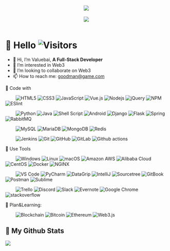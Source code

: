 
  
<!-- 动态打字效果 -->
<h1 align="center">
  <a href="https://readme-typing-svg.herokuapp.com">
    <img src="https://readme-typing-svg.herokuapp.com?font=Fira+Code&size=30&pause=1000&center=true&vCenter=true&width=800&lines=Hello%2C+World%EF%BC%81;Nice+to+see+you%EF%BC%8C%E7%9C%8B%E5%88%B0%E4%BD%A0%E6%88%91%E5%A5%BD%E5%BC%80%E5%BF%83%E3%80%82;%E5%A4%A9%E9%9D%92%E8%89%B2%E7%AD%89%E7%83%9F%E9%9B%A8%EF%BC%8C%E7%BB%88%E4%BA%8E%E7%AD%89%E5%88%B0%E4%BD%A0%E3%80%82;%E6%84%BF%E4%B8%96%E9%97%B4%E7%9A%84%E7%BE%8E%E5%A5%BD%EF%BC%8C%E4%B8%8E%E4%BD%A0%E7%8E%AF%E7%8E%AF%E7%9B%B8%E6%89%A3%E3%80%82;%E6%84%BF%E4%BD%A0%E5%A4%A9%E9%BB%91%E6%9C%89%E7%81%AF%EF%BC%8C%E4%B8%8B%E9%9B%A8%E6%9C%89%E4%BC%9E%E3%80%82;%E6%84%BF%E4%BD%A0%E5%9C%A8%E5%B2%81%E6%9C%88%E7%9A%84%E9%95%BF%E6%B2%B3%E9%87%8C%EF%BC%8C%E8%A2%AB%E6%B8%A9%E6%9F%94%E4%BB%A5%E5%BE%85%E3%80%82;Believe+in+yourself+%E7%9B%B8%E4%BF%A1%E4%BD%A0%E8%87%AA%E5%B7%B1!;If+you+don't+believe+it+or+don't+get+it%2C+;I+don't+have+the+time+to+try+to+convince+you">
  </a>
</h1>

<!-- 敲代码的图片 -->
<div align="center" ><img order-radius="100px" src="https://cdn.jsdelivr.net/gh/sun0225SUN/photos/images/202108300019556.gif"/></div>
<br>
  
<!-- 个人资料徽标 -->
<!-- <div align="center">
  <a href="https://sunguoqi.com/"><img src="https://img.shields.io/badge/website-%E4%B8%AA%E4%BA%BA%E7%BD%91%E7%AB%99-blue"></a>&emsp;
  <a href="https://twitter.com/sun0225SUN/"><img src="https://img.shields.io/badge/twitter-%E6%8E%A8%E7%89%B9-blue"></a>&emsp;
  <a href="https://www.facebook.com/profile.php?id=100070064104265/"><img src="https://img.shields.io/badge/facebook-%E8%84%B8%E4%B9%A6-003472"></a>&emsp;
  <a href="https://www.youtube.com/channel/UC4nDk0V8I1c6m3CIo0F2LIQ"><img src="https://img.shields.io/badge/youtube-%E6%B2%B9%E7%AE%A1-c32136"></a>&emsp;
  <a href="https://blog.csdn.net/weixin_50915462/"><img src="https://img.shields.io/badge/CSDN-%E5%8D%9A%E5%AE%A2-c32136"></a>&emsp;
  <a href="https://space.bilibili.com/448488855/"><img src="https://img.shields.io/badge/bilibili-B%E7%AB%99-ff69b4"></a>&emsp;
  <a href="https://www.zhihu.com/people/sunguoqi/"><img src="https://img.shields.io/badge/zhihu-%E7%9F%A5%E4%B9%8E-blue"></a>&emsp;
  <img src="https://visitor-badge.glitch.me/badge?page_id=Valuebai.Valuebai" alt="访客统计" />
</div> -->

#  🙋 Hello ![Visitors](https://visitor-badge.laobi.icu/badge?page_id=Valuebai.Valuebai)

- 👋 Hi, I’m Valuebai, **A Full-Stack Developer**
- 👀 I’m interested in Web3
- 💞️ I’m looking to collaborate on Web3
- 📫 How to reach me: goodman@game.com


💪 Code with
<!-- 图标和颜色参考这个网站https://simpleicons.org/ 只要改下面的文字，logo，颜色即可-->
<!-- 【Frontend】 -->
&emsp;&emsp;
![HTML5](https://img.shields.io/badge/-HTML5-E34F26?style=flat-square&logo=html5&logoColor=white)
![CSS3](https://img.shields.io/badge/-CSS3-1572B6?style=flat-square&logo=CSS3&logoColor=white)
![JavaScript](https://img.shields.io/badge/-JavaScript-2088FF?style=flat-square&logo=JavaScript&logoColor=F7DF1E)
![Vue.js](https://img.shields.io/badge/-Vue.js-%232c3e50?style=flat-square&logo=vuedotjs)
![Nodejs](https://img.shields.io/badge/-Nodejs-339933?style=flat-square&logo=Node.js&logoColor=white)
![jQuery](https://img.shields.io/badge/jquery-blue?style=style=flat-square&logo=jquery&logoColor=white)
![NPM](https://img.shields.io/badge/-NPM-CB3837?style=flat-square&logo=NPM&logoColor=white)
![ESlint](https://img.shields.io/badge/-ESLint-%234B32C3?style=flat-square&logo=eslint)

<!-- 【Backend】 -->
&emsp;&emsp;
![Python](https://img.shields.io/badge/-Python-FDCC34?style=flat-square&logo=Python&logoColor=3776AB)
![Java](https://img.shields.io/badge/-Java-2F2625?style=flat-square&logo=CoffeeScript&logoColor=white)
![Shell Script](https://img.shields.io/badge/-Shell-2088FF?style=flat-square&logo=PowerShell&logoColor=white)
![Android](https://img.shields.io/badge/Android-05150C?style=flat-square&logo=android)
![Django](https://img.shields.io/badge/-Django-062E1F?style=flat-square&logo=Django&logoColor=white)
![Flask](https://img.shields.io/badge/-Flask-2088FF?style=flat-square&logo=Flask&logoColor=000000)
![Spring](https://img.shields.io/badge/-Spring-6DB33F?style=flat-square&logo=Spring&logoColor=000000)
![RabbitMQ](https://img.shields.io/badge/-RabbitMQ-white?style=flat-square&logo=RabbitMQ&logoColor=FF6600)

<!-- 【Database】 -->
&emsp;&emsp; 
![MySQL](https://img.shields.io/badge/-MySQL-black?style=flat-square&logo=MySQL&logoColor=0079f2)
![MariaDB](https://img.shields.io/badge/-MariaDB-black?style=flat-square&logo=mariadb)
![MongoDB](https://img.shields.io/badge/-MongoDB-black?style=flat-square&logo=mongodb)
![Redis](https://img.shields.io/badge/-Redis-black?style=flat-square&logo=Redis)

<!-- 【Devops】 -->
&emsp;&emsp; 
![Jenkins](https://img.shields.io/badge/-Jenkins-white?style=flat-square&logo=Jenkins&logoColor=D24939)
![Git](https://img.shields.io/badge/-Git-black?style=flat-square&logo=git&logoColor=FCC624)
![GitHub](https://img.shields.io/badge/-GitHub-181717?style=flat-square&logo=github)
![GitLab](https://img.shields.io/badge/-GitLab-black?style=flat-square&logo=gitlab&logoColor=FC6D26)
![Github actions](https://img.shields.io/badge/-Github_Actions-black?style=flat-square&logo=github-actions&logoColor=2088FF)


🧰 Use Tools

&emsp;&emsp; 
![Windows](https://img.shields.io/badge/Windows-0078D6?style=flat-square&logo=windows&logoColor=white)
![Linux](https://img.shields.io/badge/Linux-FCC624?style=flat-square&logo=linux&logoColor=black)
![macOS](https://img.shields.io/badge/-macOS-black?style=flat-square&logo=Apple)
![Amazon AWS](https://img.shields.io/badge/Amazon%20AWS-232F3E?style=flat-square&logo=amazon-aws)
![Alibaba Cloud](https://img.shields.io/badge/-Alibaba%20Cloud-black?style=flat-square&logo=Alibaba%20CloudlogoColor=FF6A00)
![CentOS](https://img.shields.io/badge/-CentOS-262577?style=flat-square&logo=CentOS)
![Docker](https://img.shields.io/badge/-Docker-black?style=flat-square&logo=docker)
![NGINX](https://img.shields.io/badge/-NGINX-009639?style=flat-square&logo=NGINX)


&emsp;&emsp; 
![VS Code](https://img.shields.io/badge/-VSCode-%23007ACC?style=flat-square&logo=visual-studio-code)
![PyCharm](https://img.shields.io/badge/-PyCharm-%23007ACC?style=flat-square&logo=PyCharm&logoColor=000000)
![DataGrip](https://img.shields.io/badge/-DataGrip-%23007ACC?style=flat-square&logo=DataGrip&logoColor=000000)
![IntelliJ](https://img.shields.io/badge/-IntelliJ%20IDEA-%23007ACC?style=flat-square&logo=jetbrains)
![Sourcetree](https://img.shields.io/badge/-Sourcetree-0052CC?style=flat-square&logo=Sourcetree)
![GitBook](https://img.shields.io/badge/-GitBook-black?style=flat-square&logo=GitBook&logoColor=3884FF)
![Postman](https://img.shields.io/badge/Postman-black?style=flat-square&logo=postman)
![Sublime](https://img.shields.io/badge/-Sublime-black?style=flat-square&logo=Sublime+Text&logoColor=FF9800)

&emsp;&emsp; 
![Trello](https://img.shields.io/badge/-Trello-0079BF?style=flat-square&logo=Trello&logoColor=white)
![Discord](https://img.shields.io/badge/Discord-black?style=flat-square&logo=discord)
![Slack](https://img.shields.io/badge/-Slack-E01563?style=flat-square&logo=Slack&logoColor=white)
![Evernote](https://img.shields.io/badge/-Evernote-black?style=flat-square&logo=Evernote&logoColor=00A82D)
![Google Chrome](https://img.shields.io/badge/Chrome-4285F4?style=flat-square&logo=GoogleChrome&logoColor=white)
![stackoverflow](https://img.shields.io/badge/Stack%20Overflow-282C34?logo=stackoverflow&logoColor=FE7A16)


🌱 Plan&Learning:

&emsp;&emsp;
![Blockchain](https://img.shields.io/badge/-Blockchain-3C3C3D?style=flat-square&logo=Blockchain.com&logoColor=121D33)
![Bitcoin](https://img.shields.io/badge/-Bitcoin-3C3C3D?style=flat-square&logo=Bitcoin&logoColor=F7931A)
![Ethereum](https://img.shields.io/badge/-Ethereum-3C3C3D?style=flat-square&logo=Ethereum)
![Web3.js](https://img.shields.io/badge/-Web3.js-3C3C3D?style=flat-square&logo=Web3.js&logoColor=F16822)

<!---
Valuebai/Valuebai is a ✨ special ✨ repository because its `README.md` (this file) appears on your GitHub profile.
You can click the Preview link to take a look at your changes.
--->
<h2 align= "left"><b>🌈 My Github Stats</b></h1>

![](https://github-readme-stats.vercel.app/api?username=Valuebai&theme=radical)




